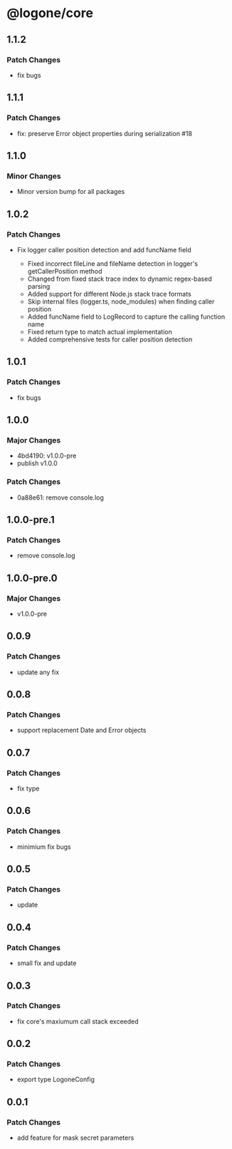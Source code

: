 # @logone/core

## 1.1.2

### Patch Changes

- fix bugs

## 1.1.1

### Patch Changes

- fix: preserve Error object properties during serialization #18

## 1.1.0

### Minor Changes

- Minor version bump for all packages

## 1.0.2

### Patch Changes

- Fix logger caller position detection and add funcName field

  - Fixed incorrect fileLine and fileName detection in logger's getCallerPosition method
  - Changed from fixed stack trace index to dynamic regex-based parsing
  - Added support for different Node.js stack trace formats
  - Skip internal files (logger.ts, node_modules) when finding caller position
  - Added funcName field to LogRecord to capture the calling function name
  - Fixed return type to match actual implementation
  - Added comprehensive tests for caller position detection

## 1.0.1

### Patch Changes

- fix bugs

## 1.0.0

### Major Changes

- 4bd4190: v1.0.0-pre
- publish v1.0.0

### Patch Changes

- 0a88e61: remove console.log

## 1.0.0-pre.1

### Patch Changes

- remove console.log

## 1.0.0-pre.0

### Major Changes

- v1.0.0-pre

## 0.0.9

### Patch Changes

- update any fix

## 0.0.8

### Patch Changes

- support replacement Date and Error objects

## 0.0.7

### Patch Changes

- fix type

## 0.0.6

### Patch Changes

- minimium fix bugs

## 0.0.5

### Patch Changes

- update

## 0.0.4

### Patch Changes

- small fix and update

## 0.0.3

### Patch Changes

- fix core's maxiumum call stack exceeded

## 0.0.2

### Patch Changes

- export type LogoneConfig

## 0.0.1

### Patch Changes

- add feature for mask secret parameters
